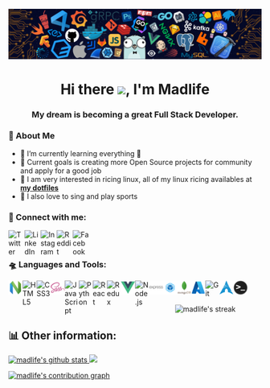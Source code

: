 <!-- <a href="#"><img width="100%" height="auto" src="https://i.imgur.com/iXuL1HG.png" height="175px"/></a> -->
![banner.png](./github-banner.png)
<h1 align="center">Hi there <img src="https://raw.githubusercontent.com/MartinHeinz/MartinHeinz/master/wave.gif" width="30px">, I'm Madlife</h1>
<h3 align="center">My dream is becoming a great Full Stack Developer.</h3>

### 🙋 About Me

- 🌱 I’m currently learning everything 🤣
- 🥅 Current goals is creating more Open Source projects for community and apply for a good job
- 🐧 I am very interested in ricing linux, all of my linux ricing availables at **[my dotfiles](https://github.com/TamTH-Dev/dotfiles)** 
- 🏁 I also love to sing and play sports

### 🚀 Connect with me:

[<img align="left" alt="Twitter" width="32px" src="https://img.icons8.com/fluent/48/000000/twitter.png" />][twitter]
[<img align="left" alt="LinkedIn" width="32px" src="https://img.icons8.com/fluent/48/000000/linkedin.png" />][linkedin]
[<img align="left" alt="Instagram" width="32px" src="https://img.icons8.com/fluent/48/000000/instagram-new.png" />][instagram]
[<img align="left" alt="Reddit" width="32px" src="https://img.icons8.com/fluent/48/000000/reddit.png" />][reddit]
[<img align="left" alt="Facebook" width="32px" src="https://img.icons8.com/fluent/48/000000/facebook-new.png" />][facebook]

<br />
<br />

### 🛸 Languages and Tools:

[<img align="left" alt="Neovim" width="28px" src="https://raw.githubusercontent.com/github/explore/main/topics/neovim/neovim.png" />][github]
[<img align="left" alt="HTML5" width="28px" src="https://img.icons8.com/color/48/000000/html-5.png" />][github]
[<img align="left" alt="CSS3" width="28px" src="https://img.icons8.com/color/48/000000/css3.png" />][github]
[<img align="left" alt="Sass" width="28px" src="https://raw.githubusercontent.com/github/explore/main/topics/sass/sass.png" />][github]
[<img align="left" alt="JavaScript" width="28px" src="https://img.icons8.com/color/48/000000/javascript.png" />][github]
[<img align="left" alt="Python" width="28px" src="https://img.icons8.com/color/48/000000/python.png" />][github]
[<img align="left" alt="React" width="28px" src="https://img.icons8.com/color/48/000000/react-native.png" />][github]
[<img align="left" alt="Redux" width="28px" src="https://img.icons8.com/color/48/000000/redux.png" />][github]
[<img align="left" alt="Vue" width="28px" src="https://raw.githubusercontent.com/github/explore/main/topics/vue/vue.png" />][github]
[<img align="left" alt="Node.js" width="28px" src="https://img.icons8.com/color/48/000000/nodejs.png" />][github]
[<img align="left" alt="ExpressJS" width="28px" src="https://raw.githubusercontent.com/devicons/devicon/master/icons/express/express-original-wordmark.svg" />][github]
[<img align="left" alt="Webpack" width="28px" src="https://raw.githubusercontent.com/github/explore/main/topics/webpack/webpack.png" />][github]
[<img align="left" alt="MongoDB" width="28px" src="https://raw.githubusercontent.com/devicons/devicon/master/icons/mongodb/mongodb-original-wordmark.svg" />][github]
[<img align="left" alt="Azure" width="28px" src="https://raw.githubusercontent.com/github/explore/main/topics/azure/azure.png" />][github]
[<img align="left" alt="Git" width="28px" src="https://img.icons8.com/color/48/000000/git.png" />][github]
[<img align="left" alt="ArchLinux" width="28px" src="https://raw.githubusercontent.com/github/explore/main/topics/archlinux/archlinux.png" />][github]
[<img align="left" alt="Terminal" width="28px" src="https://raw.githubusercontent.com/github/explore/main/topics/terminal/terminal.png" />][github]

<br />
<br />

<p align="center"><img title="🔥 Get streak stats for your profile at git.io/streak-stats" alt="madlife's streak" src="https://github-readme-streak-stats.herokuapp.com/?user=TamTH-Dev&theme=black-ice&hide_border=true&stroke=0000&background=060A0CD0"/></p>

## 📊 Other information:

<a href="https://github.com/TamTH-Dev">
  <img src="https://github-readme-stats.vercel.app/api?username=TamTH-Dev&show_icons=true&count_private=true&theme=react&hide_border=true&bg_color=0D1117" alt="madlife's github stats"/>
</a>
<a href="https://github.com/TamTH-Dev">
  <img src="https://github-readme-stats.vercel.app/api/top-langs/?username=TamTH-Dev&langs_count=8&count_private=true&layout=compact&theme=react&hide_border=true&bg_color=0D1117" />
</a>

<br />

<a href="https://github.com/TamTH-Dev"><img alt="madlife's contribution graph" src="https://activity-graph.herokuapp.com/graph?username=TamTH-Dev&bg_color=0D1117&color=5BCDEC&line=5BCDEC&point=FFFFFF&hide_border=true" /></a>


[twitter]: https://twitter.com/Madlife48902037
[linkedin]: https://www.linkedin.com/in/tam-tran-11a6ba1a1
[instagram]: https://www.instagram.com/madlife_th
[reddit]: https://www.reddit.com/user/Madlife_S
[facebook]: https://www.facebook.com/profile.php?id=100005755451639
[github]: https://github.com/TamTH-Dev 
